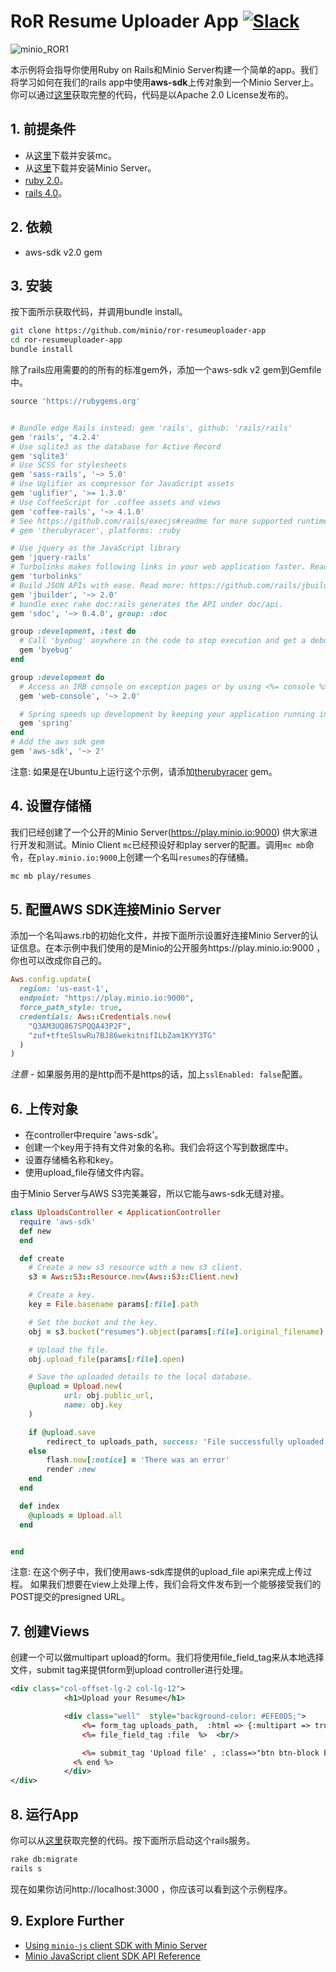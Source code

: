 # RoR Resume Uploader App [![Slack](https://slack.minio.io/slack?type=svg)](https://slack.minio.io)

![minio_ROR1](https://github.com/minio/ror-resumeuploader-app/blob/master/docs/screenshots/minio-RoR1.jpg?raw=true)

本示例将会指导你使用Ruby on Rails和Minio Server构建一个简单的app。我们将学习如何在我们的rails app中使用**aws-sdk**上传对象到一个Minio Server上。你可以通过[这里](https://github.com/minio/ror-resumeuploader-app)获取完整的代码，代码是以Apache 2.0 License发布的。

## 1. 前提条件

* 从[这里](https://docs.minio.io/docs/minio-client-quickstart-guide)下载并安装mc。
* 从[这里](https://docs.minio.io/docs/minio )下载并安装Minio Server。
* [ruby 2.0](https://www.ruby-lang.org/en/documentation/installation/#package-management-systems)。
* [rails 4.0](http://guides.rubyonrails.org/v4.0/)。


## 2. 依赖

* aws-sdk v2.0 gem

## 3. 安装

按下面所示获取代码，并调用bundle install。

```sh
git clone https://github.com/minio/ror-resumeuploader-app
cd ror-resumeuploader-app
bundle install
```

除了rails应用需要的的所有的标准gem外，添加一个aws-sdk v2 gem到Gemfile中。

```ruby
source 'https://rubygems.org'


# Bundle edge Rails instead: gem 'rails', github: 'rails/rails'
gem 'rails', '4.2.4'
# Use sqlite3 as the database for Active Record
gem 'sqlite3'
# Use SCSS for stylesheets
gem 'sass-rails', '~> 5.0'
# Use Uglifier as compressor for JavaScript assets
gem 'uglifier', '>= 1.3.0'
# Use CoffeeScript for .coffee assets and views
gem 'coffee-rails', '~> 4.1.0'
# See https://github.com/rails/execjs#readme for more supported runtimes
# gem 'therubyracer', platforms: :ruby

# Use jquery as the JavaScript library
gem 'jquery-rails'
# Turbolinks makes following links in your web application faster. Read more: https://github.com/rails/turbolinks
gem 'turbolinks'
# Build JSON APIs with ease. Read more: https://github.com/rails/jbuilder
gem 'jbuilder', '~> 2.0'
# bundle exec rake doc:rails generates the API under doc/api.
gem 'sdoc', '~> 0.4.0', group: :doc

group :development, :test do
  # Call 'byebug' anywhere in the code to stop execution and get a debugger console
  gem 'byebug'
end

group :development do
  # Access an IRB console on exception pages or by using <%= console %> in views
  gem 'web-console', '~> 2.0'

  # Spring speeds up development by keeping your application running in the background. Read more: https://github.com/rails/spring
  gem 'spring'
end
# Add the aws sdk gem
gem 'aws-sdk', '~> 2'
```

注意: 如果是在Ubuntu上运行这个示例，请添加[therubyracer](https://github.com/cowboyd/therubyracer) gem。

## 4. 设置存储桶

我们已经创建了一个公开的Minio Server(https://play.minio.io:9000) 供大家进行开发和测试。Minio Client `mc`已经预设好和play server的配置。调用`mc mb`命令，在`play.minio.io:9000`上创建一个名叫`resumes`的存储桶。 

```sh
mc mb play/resumes
```

## 5. 配置AWS SDK连接Minio Server

添加一个名叫aws.rb的初始化文件，并按下面所示设置好连接Minio Server的认证信息。在本示例中我们使用的是Minio的公开服务https://play.minio.io:9000 ，你也可以改成你自己的。

```ruby
Aws.config.update(
  region: 'us-east-1',
  endpoint: "https://play.minio.io:9000",
  force_path_style: true,
  credentials: Aws::Credentials.new(
    "Q3AM3UQ867SPQQA43P2F",
    "zuf+tfteSlswRu7BJ86wekitnifILbZam1KYY3TG"
  )
)
```

*注意* - 如果服务用的是http而不是https的话，加上`sslEnabled: false`配置。

## 6. 上传对象

* 在controller中require 'aws-sdk'。
* 创建一个key用于持有文件对象的名称。我们会将这个写到数据库中。
* 设置存储桶名称和key。
* 使用upload_file存储文件内容。

由于Minio Server与AWS S3完美兼容，所以它能与aws-sdk无缝对接。

```ruby
class UploadsController < ApplicationController
  require 'aws-sdk'
  def new
  end

  def create   
    # Create a new s3 resource with a new s3 client.
    s3 = Aws::S3::Resource.new(Aws::S3::Client.new)  

    # Create a key.
    key = File.basename params[:file].path

    # Set the bucket and the key.
    obj = s3.bucket("resumes").object(params[:file].original_filename)

    # Upload the file.
    obj.upload_file(params[:file].open)

    # Save the uploaded details to the local database.
    @upload = Upload.new(
            url: obj.public_url,
            name: obj.key
    )     

    if @upload.save
        redirect_to uploads_path, success: 'File successfully uploaded'
    else
        flash.now[:notice] = 'There was an error'
        render :new
    end
  end

  def index
    @uploads = Upload.all
  end


end
```

注意: 在这个例子中，我们使用aws-sdk库提供的upload_file api来完成上传过程。 如果我们想要在view上处理上传，我们会将文件发布到一个能够接受我们的POST提交的presigned URL。

## 7. 创建Views

创建一个可以做multipart upload的form。我们将使用file_field_tag来从本地选择文件，submit tag来提供form到upload controller进行处理。

```xml
<div class="col-offset-lg-2 col-lg-12">
			<h1>Upload your Resume</h1>

			<div class="well"  style="background-color: #EFE0D5;">
				<%= form_tag uploads_path,  :html => {:multipart => true}, enctype: 'multipart/form-data' do %>
			    <%= file_field_tag :file  %>  <br/>

			    <%= submit_tag 'Upload file' , :class=>"btn btn-block btn-danger"  %>
			  <% end %>
			</div>
</div>
```

## 8. 运行App

你可以从[这里](https://github.com/minio/ror-resumeuploader-app)获取完整的代码。按下面所示启动这个rails服务。

```sh
rake db:migrate
rails s
```
现在如果你访问http://localhost:3000 ，你应该可以看到这个示例程序。

## 9. Explore Further

- [Using `minio-js` client SDK with Minio Server](https://docs.minio.io/docs/javascript-client-quickstart-guide)
- [Minio JavaScript client SDK API Reference](https://docs.minio.io/docs/javascript-client-api-reference)
